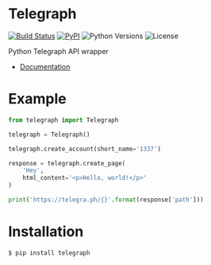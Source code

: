 # Telegraph
[![Build Status](https://travis-ci.org/python273/telegraph.svg?branch=master)](https://travis-ci.org/python273/telegraph)
[![PyPI](https://img.shields.io/pypi/v/telegraph.svg)](https://pypi.python.org/pypi/telegraph)
![Python Versions](https://img.shields.io/pypi/pyversions/telegraph.svg)
![License](https://img.shields.io/github/license/python273/telegraph.svg)

Python Telegraph API wrapper

- [Documentation](https://python-telegraph.readthedocs.io/en/latest/)

# Example
```python
from telegraph import Telegraph

telegraph = Telegraph()

telegraph.create_account(short_name='1337')

response = telegraph.create_page(
    'Hey',
    html_content='<p>Hello, world!</p>'
)

print('https://telegra.ph/{}'.format(response['path']))
```

# Installation

```bash
$ pip install telegraph
```
